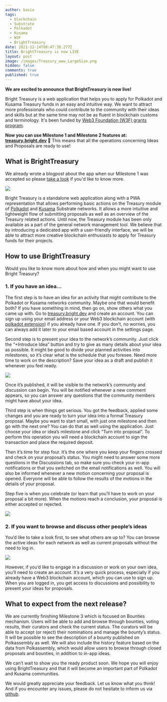 ```yaml
---
author: kasia
tags:
  - blockchain
  - Substrate
  - Polkadot
  - Kusama
  - W3F
  - BrightTreasury
date: 2021-12-14T08:47:38.277Z
title: BrightTreasury is now LIVE
layout: post
image: /images/Treasury_www_LargeSize.png
hidden: false
comments: true
published: true
---
```

**We are excited to announce that BrightTreasury is now live!**

Bright Treasury is a web application that helps you to apply for Polkadot and Kusama Treasury funds in an easy and intuitive way. We want to attract more professionals who could contribute to the community with their ideas and skills but at the same time may not be as fluent in blockchain customs and terminology. It's been funded by [Web3 Foundation (W3F) grants program](https://web3.foundation/grants/).

**Now you can use Milestone 1 and Milestone 2 features at: [treasury.bright.dev](https://treasury.bright.dev/) 🎉** This means that all the operations concerning Ideas and Proposals are ready to use! 

## What is BrightTreasury

<YouTube videoId='AKe5HynDQnU' />

We already wrote a blogpost about the app when our Milestone 1 was accepted so please [take a look](https://brightinventions.pl/blog/bright-treasury-a-treasury-module-application-funded-by-a-w3f-foundation-grant/) if you'd like to know more.

![](https://lh4.googleusercontent.com/YHLnXFWM1CPpI4lSYNXXjsPyHGNMfTcVQrHqShN2I4faQN46a419CcrYMOsntwV_UXq5g6Pv1po8Ofo9H8GGxd1C5Rb427B0oC_jeQpwVCky5uzUwkHGuPXT8okQuFk9BWogMkNx)

Bright Treasury is a standalone web application along with a PWA representation that allows performing basic actions on the Treasury module of [Polkadot](https://polkadot.network/) and [Kusama](https://kusama.network/) Substrate networks. It allows a more intuitive and lightweight flow of submitting proposals as well as an overview of the Treasury related actions. Until now, the Treasury module has been only available as a part of the general network management tool. We believe that by introducing a dedicated app with a user-friendly interface, we will be able to attract more creative blockchain enthusiasts to apply for Treasury funds for their projects. 

## How to use BrightTreasury

Would you like to know more about how and when you might want to use Bright Treasury? 

### 1. If you have an idea...

The first step is to have an idea for an activity that might contribute to the Polkadot or Kusama networks community. Maybe one that would benefit both? If you have something in mind, then go on, show others what you came up with. Go to [treasury.bright.dev](https://treasury.bright.dev) and create an account. You can sign up using your email address or your Web3 blockchain account (with [polkadot extension](https://polkadot.js.org/extension/)) if you already have one. If you don’t, no worries, you can always add it later to your email based account in the settings page. 

Second step is to present your idea to the network’s community. Just click the “+Introduce Idea” button and try to give as many details about your idea as possible. It might be good to divide your planned activities into milestones, so it’s clear what is the schedule that you foresee. Need more time to work on the description? Save your idea as a draft and publish it whenever you feel ready. 

![](https://lh4.googleusercontent.com/Vx7206T3VvWdunzdp2qaX_str1cXAV0IzFqR7g76X4mikCCzAobHKUhtOZ7ZPqhtcRMeDHYSLh1dO4mZ6CSBjWeJQXP5uDu2F6AMakDqyt51yKcGaSCparypz0RTDsZsRvhPHdxI)

Once it’s published, it will be visible to the network’s community and discussion can begin. You will be notified whenever a new comment appears, so you can answer any questions that the community members might have about your idea. 

Third step is when things get serious. You got the feedback, applied some changes and you are ready to turn your idea into a formal Treasury proposal. Maybe you want to start small, with just one milestone and then go with the next one? You can do that as well using the application. Just choose your idea or idea’s milestone and click “Turn into proposal”. To perform this operation you will need a blockchain account to sign the transaction and place the required deposit. 

Then it’s time for step four. It’s the one where you keep your fingers crossed and check on your proposal’s status. You might need to answer some more questions in the Discussions tab, so make sure you check your in-app notifications or that you switched on the email notifications as well. You will also be informed whenever a new motion concerning your proposal is opened. Everyone will be able to follow the results of the motions in the details of your proposal. 

Step five is when you celebrate (or learn that you’ll have to work on your proposal a bit more). When the motions reach a conclusion, your proposal is either accepted or rejected. 

![](https://lh5.googleusercontent.com/iUckpLAJOhfn1cSi6PmIR1TmCLT_fiOFcIbbUV-gEKzpOPnCawhrquXTs8JWkwIkg6GdDyTRgG8_lfEL1KwMregKejxcegfiFgjepWklJSW03yDjlj3cq2K3IfHo4H6Poo6sI1fV)

### 2. If you want to browse and discuss other people’s ideas

You’d like to take a look first, to see what others are up to? You can browse the active ideas for each network as well as current proposals without the need to log in. 

![](https://lh3.googleusercontent.com/Jo9WF5zPe82v1HjEOeE5o6lD8k4okn1Srcrpp66kWbvYrAFTjKbPC9heG92k-lUC3z1-a4XujjtGGShdjcoSJZqA_aqcQK6sTfPnNdUf3wbvP0x4HBWs1fBlFHyktZn-iRNyy6fE)

However, if you’d like to engage in a discussion or work on your own idea, you’ll need to create an account. It’s a very quick process, especially if you already have a Web3 blockchain account, which you can use to sign up. When you are logged in, you get access to discussions and possibility to present your ideas for proposals.

## What to expect from the next release?

We are currently finishing Milestone 3 which is focused on Bounties mechanism. Users will be able to add and browse through bounties, voting results, their curators and check the current status. The curators will be able to accept (or reject) their nominations and manage the bounty’s status. It will be possible to see the description of a bounty published on Polkassembly as well. We will also include the history feature based on the data from Polkassembly, which would allow users to browse through closed proposals and bounties, in addition to in-app ideas. 

We can’t wait to show you the ready product soon. We hope you will enjoy using BrightTreasury and that it will become an important part of Polkadot and Kusama communities. 

We would greatly appreciate your feedback. Let us know what you think! And if you encounter any issues, please do not hesitate to inform us via [github](https://github.com/bright/bright-tresury/issues).
